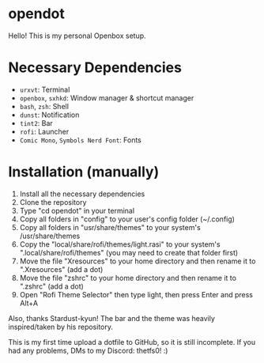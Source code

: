 # opendot
Hello! This is my personal Openbox setup.

# Necessary Dependencies
- `urxvt`: Terminal
- `openbox`, `sxhkd`: Window manager & shortcut manager
- `bash`, `zsh`: Shell
- `dunst`: Notification
- `tint2`: Bar
- `rofi`: Launcher
- `Comic Mono`, `Symbols Nerd Font`: Fonts

# Installation (manually)
1. Install all the necessary dependencies
2. Clone the repository
3. Type "cd opendot" in your terminal
4. Copy all folders in "config" to your user's config folder (~/.config)
5. Copy all folders in "usr/share/themes" to your system's /usr/share/themes
6. Copy the "local/share/rofi/themes/light.rasi" to your system's ".local/share/rofi/themes" (you may need to create that folder first)
7. Move the file "Xresources" to your home directory and then rename it to ".Xresources" (add a dot)
8. Move the file "zshrc" to your home directory and then rename it to ".zshrc" (add a dot)
9. Open "Rofi Theme Selector" then type light, then press Enter and press Alt+A

Also, thanks Stardust-kyun! The bar and the theme was heavily inspired/taken by his repository.

This is my first time upload a dotfile to GitHub, so it is still incomplete. If you had any problems, DMs to my Discord: thetfs0! :)
